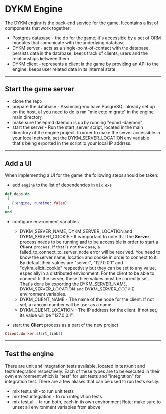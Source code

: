 # DYKM Engine
The DYKM engine is the back-end service for the game. It contains a list of components that work together:
  - Postgres database - the db for the game; it's accessible by a set of ORM modules that comunicate with the underlying database
  - DYKM server - acts as a single-point-of-contact with the database, persists data in the database, keeps track of clients, users and the relationships between them
  - DYKM client - represents a client in the game by providing an API to the engine; keeps user related data in its internal state
------
## Start the game server
  - clone the repo
  - prepare the database - Assuming you have PosgreSQL already set up on the host, all you need to do is run "mix ecto.migrate" in the engine main directory. 
  - make sure the epmd daemon is up by running "epmd -daemon"
  - start the server - Run the start_server script, located in the main directory of the engine project. In order to make the server accessible in your local network, set the DYKM_SERVER_LOCATION env variable that's being exported in the script to your local IP address.
------
## Add a UI
When implementing a UI for the game, the following steps should be taken:
  - add `engine` to the list of dependencies in `mix.exs`
 ```elixir
def deps do
  [
    {:engine, runtime: false}
  ]
end
```
  - configure environment variables

    - DYKM_SERVER_NAME, DYKM_SERVER_LOCATION and DYKM_SERVER_COOKIE - It is important to note that the **Server** process needs to be running and to be accessible in order to start a **Client** process. If that is not the case, a failed_to_connect_to_server_node error will be received. You need to know the server name, location and cookie in order to connect to it. By default their values are "server", "127.0.0.1" and "dykm_elixir_cookie" respectively but they can be set to any value, especially in a distributed environment. For the client to be able to connect to the server, these three values must be correctly set. That's done by exporting the DYKM_SERVER_NAME, DYKM_SERVER_LOCATION and DYKM_SERVER_COOKIE environment variables.
    - DYKM_CLIENT_NAME - The name of the node for the client. If not set, a random number will be user as a name.
    - DYKM_CLIENT_LOCATION - The IP address for the client. If not set, its value will be "127.0.0.1".
  - start the **Client** process as a part of the new project
 ```elixir
 Client.Worker.start_link()
 ```
------
## Test the engine
There are unit and integration tests available, located in test/unit and test/integration respectively. Each of these types are to be executed in their own environment which is "test" for unit tests and "integration" for integration test. There are a few aliases that can be used to run tests easily:
  - mix test.unit - to run unit tests
  - mix test.integration - to run integration tests
  - mix test.all - to run both, each in its own environment
Note: make sure to unset all environment variables from above
